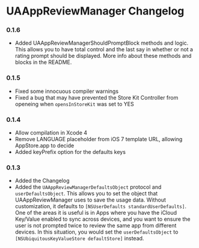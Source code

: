 # UAAppReviewManager Changelog

### 0.1.6
 - Added UAAppReviewManagerShouldPromptBlock methods and logic. This allows you to have total control and the last say in whether or not a rating prompt should be displayed. More info about these methods and blocks in the README.
 
### 0.1.5
 - Fixed some innocuous compiler warnings
 - Fixed a bug that may have prevented the Store Kit Controller from openeing when `opensInStoreKit` was set to YES

### 0.1.4
 - Allow compilation in Xcode 4
 - Remove LANGUAGE placeholder from iOS 7 template URL, allowing AppStore.app to decide
 - Added keyPrefix option for the defaults keys

### 0.1.3
 - Added the Changelog
 - Added the `UAAppReviewManagerDefaultsObject` protocol and `userDefaultsObject`. This allows you to set the object that UAAppReviewManager uses to save the usage data. Without customization, it defaults to `[NSUserDefaults standardUserDefaults]`. One of the areas it is useful is in Apps where you have the iCloud Key/Value enabled to sync across devices, and you want to ensure the user is not prompted twice to review the same app from different devices. In this situation, you would set the `userDefaultsObject` to `[NSUbiquitousKeyValueStore defaultStore]` instead.
